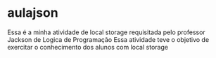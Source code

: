 # aulajson
Essa é a minha atividade de local storage requisitada pelo professor Jackson de Logica de Programação
Essa atividade teve o objetivo de exercitar o conhecimento dos alunos com local storage

